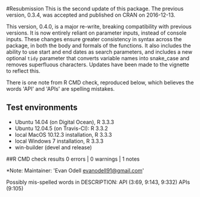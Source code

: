 
#Resubmission 
This is the second update of this package. The previous version, 0.3.4, was accepted and published on CRAN on 2016-12-13. 

This version, 0.4.0, is a major re-write, breaking compatibility with previous versions. It is now entirely reliant on parameter inputs, instead of console inputs. These changes ensure greater consistency in syntax across the package, in both the body and formals of the functions. It also includes the ability to use start and end dates as search parameters, and includes a new optional `tidy` parameter that converts variable names into snake_case and removes superfluous characters. Updates have been made to the vignette to reflect this.

There is one note from R CMD check, reproduced below, which believes the words 'API' and 'APIs' are spelling mistakes.


## Test environments

* Ubuntu 14.04 (on Digital Ocean), R 3.3.3
* Ubuntu 12.04.5 (on Travis-CI): R 3.3.2
* local MacOS 10.12.3 installation, R 3.3.3
* local Windows 7 installation, R 3.3.3
* win-builder (devel and release)
 

##R CMD check results
0 errors | 0 warnings | 1 notes


*Note: 
Maintainer: 'Evan Odell <evanodell91@gmail.com>'

Possibly mis-spelled words in DESCRIPTION:
  API (3:69, 9:143, 9:332)
  APIs (9:105)
